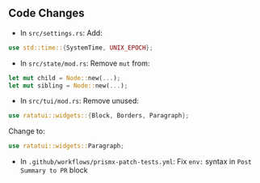 ## Code Changes

- In `src/settings.rs`:
  Add:
```rust
use std::time::{SystemTime, UNIX_EPOCH};
```

- In `src/state/mod.rs`:
  Remove `mut` from:
```rust
let mut child = Node::new(...);
let mut sibling = Node::new(...);
```

- In `src/tui/mod.rs`:
  Remove unused:
```rust
use ratatui::widgets::{Block, Borders, Paragraph};
```  
Change to:
```rust
use ratatui::widgets::Paragraph;
```

- In `.github/workflows/prismx-patch-tests.yml`:
  Fix `env:` syntax in `Post Summary to PR` block
